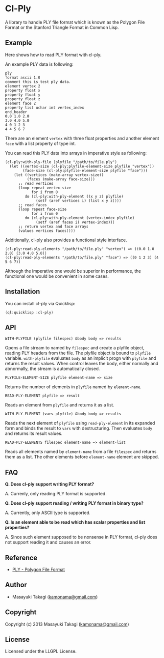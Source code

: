 # Cl-Ply

A library to handle PLY file format which is known as the Polygon File Format or the Stanford Triangle Format in Common Lisp.

## Example

Here shows how to read PLY format with cl-ply.

An example PLY data is following:

    ply
    format ascii 1.0
    comment this is test ply data.
    element vertex 2
    property float x
    property float y
    property float z
    element face 2
    property list uchar int vertex_index
    end_header
    0.0 1.0 2.0
    3.0 4.0 5.0
    4 0 1 2 3
    4 4 5 6 7

There are an element `vertex` with three float properties and another element `face` with a list property of type int.

You can read this PLY data into arrays in imperative style as following:

    (cl-ply:with-ply-file (plyfile "/path/to/file.ply")
      (let ((vertex-size (cl-ply:plyfile-element-size plyfile "vertex"))
            (face-size (cl-ply:plyfile-element-size plyfile "face")))
        (let ((vertices (make-array vertex-size))
              (faces (make-array face-size)))
          ;; read vertices
          (loop repeat vertex-size
                for i from 0
             do (cl-ply:with-ply-element ((x y z) plyfile)
                  (setf (aref vertices i) (list x y z))))
          ;; read faces
          (loop repeat face-size
                for i from 0
             do (cl-ply:with-ply-element (vertex-index plyfile)
                  (setf (aref faces i) vertex-index)))
          ;; return vertex and face arrays
          (values vertices faces))))

Additionally, cl-ply also provides a functional style interface.

    (cl-ply:read-ply-elements "/path/to/file.ply" "vertex") => ((0.0 1.0 2.0) (3.0 4.0 5.0))
    (cl-ply:read-ply-elements "/path/to/file.ply" "face") => ((0 1 2 3) (4 5 6 7))

Although the imperative one would be superior in performance, the functional one would be convenient in some cases.

## Installation

You can install cl-ply via Quicklisp:

    (ql:quicklisp :cl-ply)

## API

    WITH-PLYFILE (plyfile filespec) &body body => results

Opens a file stream to named by `filespec` and create a plyfile object, reading PLY headers from the file. The plyfile object is bound to `plyfile` variable. `with-plyfile` evaluates `body` as an implicit progn with `plyfile` and returns the result values. When control leaves the body, either normally and abnormally, the stream is automatically closed.

    PLYFILE-ELEMENT-SIZE plyfile element-name => size

Returns the number of elements in `plyfile` named by `element-name`.

    READ-PLY-ELEMENT plyfile => result

Reads an element from `plyfile` and returns it as a list.

    WITH-PLY-ELEMENT (vars plyfile) &body body => results

Reads the next element of `plyfile` using `read-ply-element` in its expanded form and binds the result to `vars` with destructuring. Then evaluates `body` and returns its result values.

    READ-PLY-ELEMENTS filespec element-name => element-list

Reads all elements named by `element-name` from a file `filespec` and returns them as a list. The other elements before `element-name` element are skipped.

## FAQ

**Q. Does cl-ply support writing PLY format?**

A. Currenly, only reading PLY format is supported.

**Q. Does cl-ply support reading / writing PLY format in binary type?**

A. Currently, only ASCII type is supported.

**Q. Is an element able to be read which has scalar properties and list properties?**

A. Since such element supposed to be nonsense in PLY format, cl-ply does not support reading it and causes an error.

## Reference

* [PLY - Polygon File Format](http://paulbourke.net/dataformats/ply/)

## Author

* Masayuki Takagi (kamonama@gmail.com)

## Copyright

Copyright (c) 2013 Masayuki Takagi (kamonama@gmail.com)

## License

Licensed under the LLGPL License.
